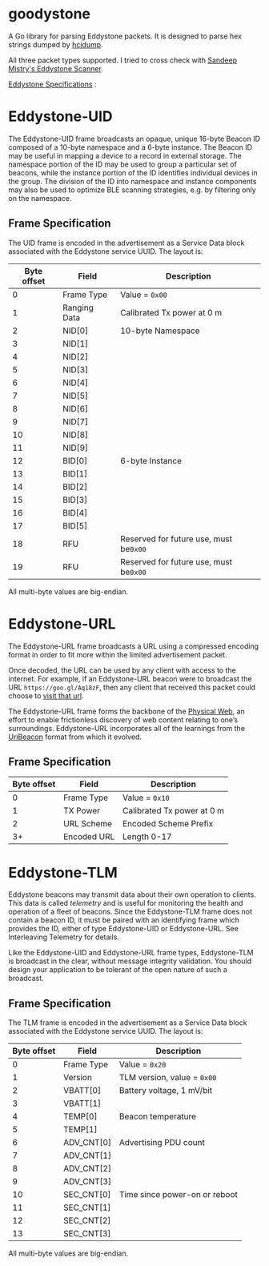 # goodystone

A Go library for parsing Eddystone packets. It is designed to parse hex strings dumped by [hcidump](http://linux.die.net/man/8/hcidump).

All three packet types supported. I tried to cross check with [Sandeep Mistry's Eddystone Scanner](https://github.com/sandeepmistry/node-eddystone-beacon-scanner).

[Eddystone Specifications](https://github.com/google/eddystone) :

# Eddystone-UID

The Eddystone-UID frame broadcasts an opaque, unique 16-byte Beacon ID composed of a 10-byte namespace and a 6-byte instance. The Beacon ID may be useful in mapping a device to a record in external storage. The namespace portion of the ID may be used to group a particular set of beacons, while the instance portion of the ID identifies individual devices in the group. The division of the ID into namespace and instance components may also be used to optimize BLE scanning strategies, e.g. by filtering only on the namespace.

## Frame Specification

The UID frame is encoded in the advertisement as a Service Data block associated with the Eddystone service UUID. The layout is:

Byte offset | Field | Description
------------|-------|------------
0 | Frame Type | Value = `0x00`
1 | Ranging Data | Calibrated Tx power at 0 m
2 | NID[0] | 10-byte Namespace
3 | NID[1]
4 | NID[2]
5 | NID[3]
6 | NID[4]
7 | NID[5]
8 | NID[6]
9 | NID[7]
10 | NID[8]
11 | NID[9]
12 | BID[0] | 6-byte Instance
13 | BID[1]
14 | BID[2]
15 | BID[3]
16 | BID[4]
17 | BID[5]
18 | RFU | Reserved for future use, must be`0x00`
19 | RFU | Reserved for future use, must be`0x00`

All multi-byte values are big-endian.

# Eddystone-URL

The Eddystone-URL frame broadcasts a URL using a compressed encoding format in order to fit more within the limited advertisement packet.

Once decoded, the URL can be used by any client with access to the internet.  For example, if an Eddystone-URL beacon were to broadcast the URL `https://goo.gl/Aq18zF`, then any client that received this packet could choose to [visit that url](https://goo.gl/Aq18zF).

The Eddystone-URL frame forms the backbone of the [Physical Web](http://physical-web.org), an effort to enable frictionless discovery of web content relating to one’s surroundings. Eddystone-URL incorporates all of the learnings from the [UriBeacon](http://uribeacon.org) format from which it evolved.

## Frame Specification

Byte offset | Field | Description
------------|-------|------------
0 | Frame Type | Value = `0x10`
1 | TX Power | Calibrated Tx power at 0 m
2 | URL Scheme | Encoded Scheme Prefix
3+ | Encoded URL | Length 0-17

# Eddystone-TLM

Eddystone beacons may transmit data about their own operation to clients. This data is called _telemetry_ and is useful for monitoring the health and operation of a fleet of beacons. Since the Eddystone-TLM frame does not contain a beacon ID, it must be paired with an identifying frame which provides the ID, either of type Eddystone-UID or Eddystone-URL. See Interleaving Telemetry for details.

Like the Eddystone-UID and Eddystone-URL frame types, Eddystone-TLM is broadcast in the clear, without message integrity validation. You should design your application to be tolerant of the open nature of such a broadcast.

## Frame Specification

The TLM frame is encoded in the advertisement as a Service Data block associated with the Eddystone service UUID. The layout is:

Byte offset | Field | Description
------------|-------|------------
0 | Frame Type | Value = `0x20`
1 | Version | TLM version, value = `0x00`
2 | VBATT[0] | Battery voltage, 1 mV/bit
3 | VBATT[1] |
4 | TEMP[0] | Beacon temperature
5 | TEMP[1] |
6 | ADV_CNT[0] | Advertising PDU count
7 | ADV_CNT[1] |
8 | ADV_CNT[2] |
9 | ADV_CNT[3] |
10 | SEC_CNT[0] | Time since power-on or reboot
11 | SEC_CNT[1] |
12 | SEC_CNT[2] |
13 | SEC_CNT[3] |

All multi-byte values are big-endian.
